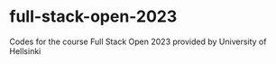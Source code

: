 # full-stack-open-2023
Codes for the course Full Stack Open 2023 provided by University of Hellsinki
